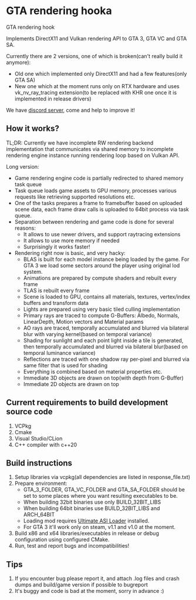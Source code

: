 # GTA rendering hooka

GTA rendering hook

Implements DirectX11 and Vulkan rendering API to GTA 3, GTA VC and GTA SA.


Currently there are 2 versions, one of which is broken(can't really build it anymore):

* Old one which implemented only DirectX11 and had a few features(only GTA SA)
* New one which at the moment runs only on RTX hardware and uses vk_nv_ray_tracing extension(to be replaced with KHR one
  once it is implemented in release drivers)

We have [discord server](https://discord.gg/rsZEUNW), come and help to improve it!

## How it works?

TL;DR: Currently we have incomplete RW rendering backend implementation that communicates via shared memory to
incomplete rendering engine instance running rendering loop based on Vulkan API.

Long version:

* Game rendering engine code is partially redirected to shared memory task queue
* Task queue loads game assets to GPU memory, processes various requests like retrieving supported resolutions etc.
* One of the tasks prepares a frame to framebuffer based on uploaded scene data, each frame draw calls is uploaded to
  64bit process via task queue.
* Separation between rendering and game code is done for several reasons:
    * It allows to use newer drivers, and support raytracing extensions
    * It allows to use more memory if needed
    * Surprisingly it works faster!
* Rendering right now is basic, and very hacky:
    * BLAS is built for each model instance being loaded by the game. For GTA 3 we load some sectors around the player
      using original lod system.
    * Animations are prepared by compute shaders and rebuilt every frame
    * TLAS is rebuilt every frame
    * Scene is loaded to GPU, contains all materials, textures, vertex/index buffers and transform data
    * Lights are prepared using very basic tiled culling implementation
    * Primary rays are traced to compute G-Buffers: Albedo, Normals, LinearDepth, Motion vectors and Material params
    * AO rays are traced, temporally accumulated and blurred via bilateral blur with varying kernel(based on temporal
      variance)
    * Shading for sunlight and each point light inside a tile is generated, then temporally accumulated and blurred via
      bilateral blur(based on temporal luminance variance)
    * Reflections are traced with one shadow ray per-pixel and blurred via same filter that is used for shading
    * Everything is combined based on material properties etc.
    * Immediate 3D objects are drawn on top(with depth from G-Buffer)
    * Immediate 2D objects are drawn on top

## Current requirements to build development source code

1) VCPkg
2) Cmake
3) Visual Studio/CLion
4) C++ compiler with c++20

## Build instructions

1. Setup libraries via vcpkg(all dependencies are listed in response_file.txt)
2. Prepare environment:
    * GTA_3_FOLDER, GTA_VC_FOLDER and GTA_SA_FOLDER should be set to some places where you want resulting executables to
      be.
    * When building 32bit binaries use only BUILD_32BIT_LIBS
    * When building 64bit binaries use BUILD_32BIT_LIBS and ARCH_64BIT
    * Loading mod requires [Ultimate ASI Loader](https://github.com/ThirteenAG/Ultimate-ASI-Loader) installed.
    * For GTA 3 it'll work only on steam, v1.1 and v1.0 at the moment.
3. Build x86 and x64 libraries/executables in release or debug configuration using configured CMake.
4. Run, test and report bugs and incompatibilities!

## Tips

1) If you encounter bug please report it, and attach .log files and crash dumps and build/game version if possible to
   bugreport
2) It's buggy and code is bad at the moment, sorry in advance :)
